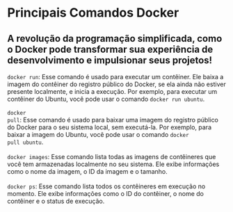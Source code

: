 # Principais Comandos Docker

## A revolução da programação simplificada, como o Docker pode transformar sua experiência de desenvolvimento e impulsionar seus projetos!

<code>docker run</code>: Esse comando é usado para executar um contêiner. Ele baixa a imagem do contêiner do registro público do Docker, se ela ainda não estiver presente localmente, e inicia a execução. Por exemplo, para executar um contêiner do Ubuntu, você pode usar o comando <code>docker run ubuntu</code>.
<br><br>
<code>docker pull</code>: Esse comando é usado para baixar uma imagem do registro público do Docker para o seu sistema local, sem executá-la. Por exemplo, para baixar a imagem do Ubuntu, você pode usar o comando <code>docker pull ubuntu</code>.
<br><br>
<code>docker images</code>: Esse comando lista todas as imagens de contêineres que você tem armazenadas localmente no seu sistema. Ele exibe informações como o nome da imagem, o ID da imagem e o tamanho.
<br><br>
<code>docker ps</code>: Esse comando lista todos os contêineres em execução no momento. Ele exibe informações como o ID do contêiner, o nome do contêiner e o status de execução.
